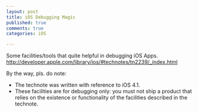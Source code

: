```yaml
---
layout: post
title: iOS Debugging Magic
published: true
comments: true
categories: iOS

---
```

Some facilities/tools that quite helpful in debugging iOS Apps.    
<http://developer.apple.com/library/ios/#technotes/tn2239/_index.html>    
  
By the way, pls. do note:  

- The technote was written with reference to iOS 4.1.
- These facilities are for debugging only: you must not ship a product that relies on the existence or functionality of the facilities described in the technote.  
